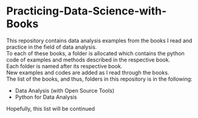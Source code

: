 # Practicing-Data-Science-with-Books
This repository contains data analysis examples from the books I read and practice in the field of data analysis. <br>
To each of these books, a folder is allocated which contains the python code of examples and methods described in the respective book. <br>
Each folder is named after its respective book. <br>
New examples and codes are added as I read through the books. <br>
The list of the books, and thus, folders in this repository is in the following: 
<ul>
  <li>Data Analysis (with Open Source Tools)</li>
  <li>Python for Data Analysis</li>
</ul>
Hopefully, this list will be continued <meta charset="1F91E"> <br>
